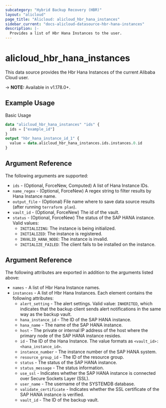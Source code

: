 ```yaml
---
subcategory: "Hybrid Backup Recovery (HBR)"
layout: "alicloud"
page_title: "Alicloud: alicloud_hbr_hana_instances"
sidebar_current: "docs-alicloud-datasource-hbr-hana-instances"
description: |-
  Provides a list of Hbr Hana Instances to the user.
---
```


# alicloud\_hbr\_hana\_instances

This data source provides the Hbr Hana Instances of the current Alibaba Cloud user.

-> **NOTE:** Available in v1.178.0+.

## Example Usage

Basic Usage

```terraform
data "alicloud_hbr_hana_instances" "ids" {
  ids = ["example_id"]
}
output "hbr_hana_instance_id_1" {
  value = data.alicloud_hbr_hana_instances.ids.instances.0.id
}
```

## Argument Reference

The following arguments are supported:

* `ids` - (Optional, ForceNew, Computed) A list of Hana Instance IDs.
* `name_regex` - (Optional, ForceNew) A regex string to filter results by Hana Instance name.
* `output_file` - (Optional) File name where to save data source results (after running `terraform plan`).
* `vault_id` - (Optional, ForceNew) The id of the vault.
* `status` - (Optional, ForceNew) The status of the SAP HANA instance. Valid values:
  - `INITIALIZING`: The instance is being initialized. 
  - `INITIALIZED`: The instance is registered. 
  - `INVALID_HANA_NODE`: The instance is invalid. 
  - `INITIALIZE_FAILED`: The client fails to be installed on the instance.

## Argument Reference

The following attributes are exported in addition to the arguments listed above:

* `names` - A list of Hbr Hana Instance names.
* `instances` - A list of Hbr Hana Instances. Each element contains the following attributes:
	* `alert_setting` - The alert settings. Valid value: `INHERITED`, which indicates that the backup client sends alert notifications in the same way as the backup vault.
	* `hana_instance_id` - The ID of the SAP HANA instance.
	* `hana_name` - The name of the SAP HANA instance.
	* `host` - The private or internal IP address of the host where the primary node of the SAP HANA instance resides.
	* `id` - The ID of the Hana Instance. The value formats as `<vault_id>:<hana_instance_id>`.
	* `instance_number` - The instance number of the SAP HANA system.
	* `resource_group_id` - The ID of the resource group.
	* `status` - The status of the SAP HANA instance.
	* `status_message` - The status information.
	* `use_ssl` - Indicates whether the SAP HANA instance is connected over Secure Sockets Layer (SSL).
	* `user_name` - The username of the SYSTEMDB database.
	* `validate_certificate` - Indicates whether the SSL certificate of the SAP HANA instance is verified.
	* `vault_id` - The ID of the backup vault.